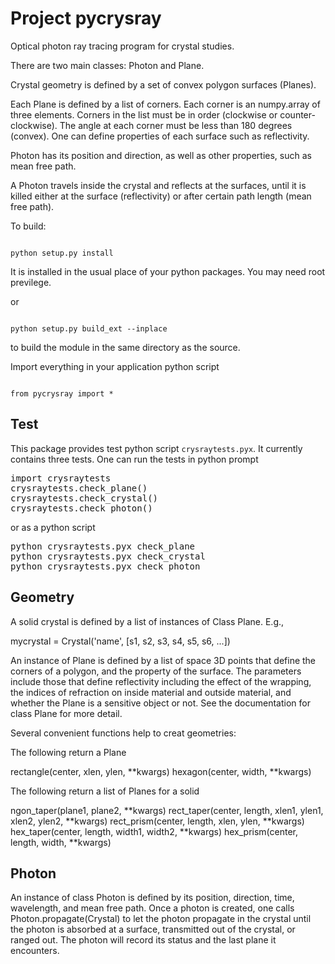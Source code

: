 Project pycrysray
=================

Optical photon ray tracing program for crystal studies. 

There are two main classes: Photon and Plane.

Crystal geometry is defined by a set of convex polygon surfaces (Planes).

Each Plane is defined by a list of corners. Each corner is an numpy.array
of three elements. Corners in the list must be in order (clockwise or counter-
clockwise). The angle at each corner must be less than 180 degrees (convex). 
One can define properties of each surface such as reflectivity.

Photon has its position and direction, as well as other properties, such as
mean free path.

A Photon travels inside the crystal and reflects at the surfaces, until it
is killed either at the surface (reflectivity) or after certain path length
(mean free path).

 

To build:

<code>
python setup.py install
</code>

It is installed in the usual place of your python packages. You may need 
root previlege.

or

<code>
python setup.py build_ext --inplace
</code>

to build the module in the same directory as the source.

Import everything in your application python script

<code>
from pycrysray import *
</code>


Test
--------

This package provides test python script <code>crysraytests.pyx</code>.
It currently contains three tests. One can run the tests in python prompt

<pre>
import crysraytests
crysraytests.check_plane()
crysraytests.check_crystal()
crysraytests.check_photon()
</pre>

or as a python script

<pre>
python crysraytests.pyx check_plane
python crysraytests.pyx check_crystal
python crysraytests.pyx check_photon
</pre>


Geometry
--------

A solid crystal is defined by a list of instances of Class Plane.
E.g.,

mycrystal = Crystal('name', [s1, s2, s3, s4, s5, s6, ...])

An instance of Plane is defined by a list of space 3D points that define
the corners of a polygon, and the property of the surface. The parameters
include those that define reflectivity including the effect of the wrapping,
the indices of refraction on inside material and outside material, and
whether the Plane is a sensitive object or not. See the documentation for 
class Plane for more detail.

Several convenient functions help to creat geometries:

 The following return a Plane

  rectangle(center, xlen, ylen, **kwargs)
  hexagon(center, width, **kwargs)
  
 The following return a list of Planes for a solid

  ngon_taper(plane1, plane2, **kwargs)
  rect_taper(center, length, xlen1, ylen1, xlen2, ylen2, **kwargs)
  rect_prism(center, length, xlen, ylen, **kwargs)
  hex_taper(center, length, width1, width2, **kwargs)
  hex_prism(center, length, width, **kwargs)


Photon
------

 An instance of class Photon is defined by its position, direction, time,
wavelength, and mean free path. Once a photon is created, one calls 
Photon.propagate(Crystal) to let the photon propagate in the crystal
until the photon is absorbed at a surface, transmitted out of the crystal,
or ranged out. The photon will record its status and the last plane it 
encounters.


